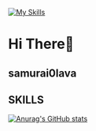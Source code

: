 [![My Skills](https://skillicons.dev/icons?i=c,shell,linux,vim,vscode,arduino,blender)](https://skillicons.dev)


# Hi There👋

## samurai0lava

## SKILLS


[![Anurag's GitHub stats](https://github-readme-stats.vercel.app/api?username=samurai0lava)](https://github.com/anuraghazra/github-readme-stats)
